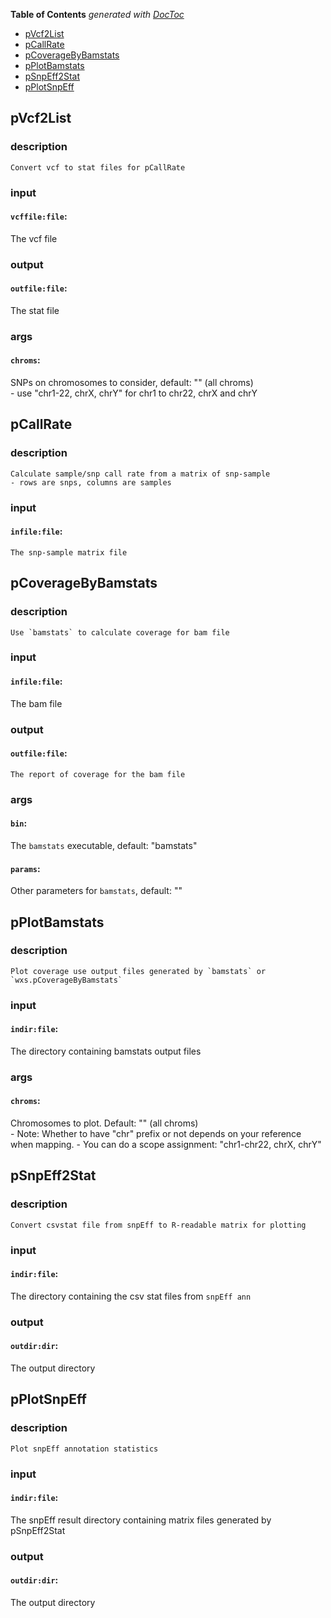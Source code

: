 <!-- START doctoc generated TOC please keep comment here to allow auto update -->
<!-- DON'T EDIT THIS SECTION, INSTEAD RE-RUN doctoc TO UPDATE -->
**Table of Contents**  *generated with [DocToc](https://github.com/thlorenz/doctoc)*

- [pVcf2List](#pvcf2list)
- [pCallRate](#pcallrate)
- [pCoverageByBamstats](#pcoveragebybamstats)
- [pPlotBamstats](#pplotbamstats)
- [pSnpEff2Stat](#psnpeff2stat)
- [pPlotSnpEff](#pplotsnpeff)

<!-- END doctoc generated TOC please keep comment here to allow auto update -->


## pVcf2List

### description
	Convert vcf to stat files for pCallRate

### input
#### `vcffile:file`:
 The vcf file  

### output
#### `outfile:file`:
 The stat file  

### args
#### `chroms`:
 SNPs on chromosomes to consider, default: "" (all chroms)  
	- use "chr1-22, chrX, chrY" for chr1 to chr22, chrX and chrY

## pCallRate

### description
	Calculate sample/snp call rate from a matrix of snp-sample
	- rows are snps, columns are samples

### input
#### `infile:file`:
    The snp-sample matrix file  

## pCoverageByBamstats

### description
	Use `bamstats` to calculate coverage for bam file

### input
#### `infile:file`:
  The bam file  

### output
#### `outfile:file`:
    The report of coverage for the bam file  

### args
#### `bin`:
 The `bamstats` executable, default: "bamstats"  
#### `params`:
 Other parameters for `bamstats`, default: ""  

## pPlotBamstats

### description
	Plot coverage use output files generated by `bamstats` or `wxs.pCoverageByBamstats`

### input
#### `indir:file`:
 The directory containing bamstats output files  

### args
#### `chroms`:
 Chromosomes to plot. Default: "" (all chroms)  
	- Note: Whether to have "chr" prefix or not depends on your reference when mapping.
	- You can do a scope assignment: "chr1-chr22, chrX, chrY"

## pSnpEff2Stat

### description
	Convert csvstat file from snpEff to R-readable matrix for plotting

### input
#### `indir:file`:
 The directory containing the csv stat files from `snpEff ann`  

### output
#### `outdir:dir`:
 The output directory  

## pPlotSnpEff

### description
	Plot snpEff annotation statistics

### input
#### `indir:file`:
 The snpEff result directory containing matrix files generated by pSnpEff2Stat  

### output
#### `outdir:dir`:
 The output directory  
